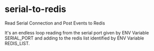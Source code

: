 # serial-to-redis
Read Serial Connection and Post Events to Redis

It's an endless loop reading from the serial port given by ENV Variable SERIAL_PORT and adding to the redis list identified by ENV Variable REDIS_LIST.
